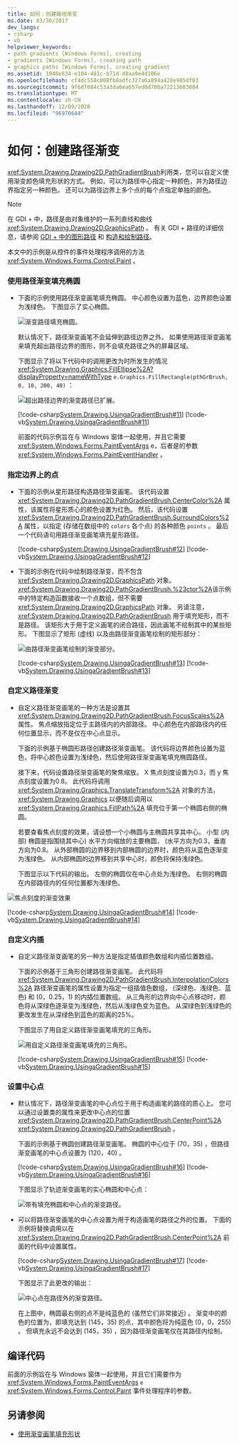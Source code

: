 ```yaml
---
title: 如何：创建路径渐变
ms.date: 03/30/2017
dev_langs:
- csharp
- vb
helpviewer_keywords:
- path gradients [Windows Forms], creating
- gradients [Windows Forms], creating path
- graphics paths [Windows Forms], creating gradient
ms.assetid: 1948e834-e104-481c-b71d-d8aa9e4d106e
ms.openlocfilehash: cf4dc558c008fb8adfc327a6a894a428e985df03
ms.sourcegitcommit: 9f6df084c53a3da0ea657ed0d708a72213683084
ms.translationtype: MT
ms.contentlocale: zh-CN
ms.lasthandoff: 12/09/2020
ms.locfileid: "96970644"
---
```

# <a name="how-to-create-a-path-gradient"></a>如何：创建路径渐变
<xref:System.Drawing.Drawing2D.PathGradientBrush>利用类，您可以自定义使用渐变颜色填充形状的方式。 例如，可以为路径中心指定一种颜色，并为路径边界指定另一种颜色。 还可以为路径边界上多个点的每个点指定单独的颜色。  
  
> [!NOTE]
> 在 GDI + 中，路径是由对象维护的一系列直线和曲线 <xref:System.Drawing.Drawing2D.GraphicsPath> 。 有关 GDI + 路径的详细信息，请参阅 [GDI + 中的图形路径](graphics-paths-in-gdi.md) 和 [构造和绘制路径](constructing-and-drawing-paths.md)。  

本文中的示例是从控件的事件处理程序调用的方法 <xref:System.Windows.Forms.Control.Paint> 。  

### <a name="to-fill-an-ellipse-with-a-path-gradient"></a>使用路径渐变填充椭圆  
  
- 下面的示例使用路径渐变画笔填充椭圆。 中心颜色设置为蓝色，边界颜色设置为浅绿色。 下图显示了实心椭圆。  
  
     ![渐变路径填充椭圆。](./media/how-to-create-a-path-gradient/gradient-path-filled-ellipse.png)  
  
     默认情况下，路径渐变画笔不会延伸到路径边界之外。 如果使用路径渐变画笔来填充超出路径边界的图形，则不会填充路径之外的屏幕区域。  
  
     下图显示了将以下代码中的调用更改为时所发生的情况 <xref:System.Drawing.Graphics.FillEllipse%2A?displayProperty=nameWithType> `e.Graphics.FillRectangle(pthGrBrush, 0, 10, 200, 40)` ：  
  
     ![超出路径边界的渐变路径已扩展。](./media/how-to-create-a-path-gradient/gradient-path-extended-beyond-boundary.png)  
  
     [!code-csharp[System.Drawing.UsingaGradientBrush#11](~/samples/snippets/csharp/VS_Snippets_Winforms/System.Drawing.UsingaGradientBrush/CS/Class1.cs#11)]
     [!code-vb[System.Drawing.UsingaGradientBrush#11](~/samples/snippets/visualbasic/VS_Snippets_Winforms/System.Drawing.UsingaGradientBrush/VB/Class1.vb#11)]  
  
     前面的代码示例旨在与 Windows 窗体一起使用，并且它需要 <xref:System.Windows.Forms.PaintEventArgs> e，后者是的参数 <xref:System.Windows.Forms.PaintEventHandler> 。  
  
### <a name="to-specify-points-on-the-boundary"></a>指定边界上的点  
  
- 下面的示例从星形路径构造路径渐变画笔。 该代码设置 <xref:System.Drawing.Drawing2D.PathGradientBrush.CenterColor%2A> 属性，该属性将星形质心的颜色设置为红色。 然后，该代码设置 <xref:System.Drawing.Drawing2D.PathGradientBrush.SurroundColors%2A> 属性，以指定 (存储在数组中的 `colors` 各个点) 的各种颜色 `points` 。 最后一个代码语句用路径渐变画笔填充星形路径。  
  
     [!code-csharp[System.Drawing.UsingaGradientBrush#12](~/samples/snippets/csharp/VS_Snippets_Winforms/System.Drawing.UsingaGradientBrush/CS/Class1.cs#12)]
     [!code-vb[System.Drawing.UsingaGradientBrush#12](~/samples/snippets/visualbasic/VS_Snippets_Winforms/System.Drawing.UsingaGradientBrush/VB/Class1.vb#12)]  
  
- 下面的示例在代码中绘制路径渐变，而不包含 <xref:System.Drawing.Drawing2D.GraphicsPath> 对象。 <xref:System.Drawing.Drawing2D.PathGradientBrush.%23ctor%2A>该示例中的特定构造函数接收一个点数组，但不需要 <xref:System.Drawing.Drawing2D.GraphicsPath> 对象。 另请注意， <xref:System.Drawing.Drawing2D.PathGradientBrush> 用于填充矩形，而不是路径。 该矩形大于用于定义画笔的闭合路径，因此画笔不绘制其中的某些矩形。 下图显示了矩形 (虚线) 以及由路径渐变画笔绘制的矩形部分：
  
     ![由路径渐变画笔绘制的渐变部分。](./media/how-to-create-a-path-gradient/gradient-painted-path-gradient-brush.png)  
  
     [!code-csharp[System.Drawing.UsingaGradientBrush#13](~/samples/snippets/csharp/VS_Snippets_Winforms/System.Drawing.UsingaGradientBrush/CS/Class1.cs#13)]
     [!code-vb[System.Drawing.UsingaGradientBrush#13](~/samples/snippets/visualbasic/VS_Snippets_Winforms/System.Drawing.UsingaGradientBrush/VB/Class1.vb#13)]  
  
### <a name="to-customize-a-path-gradient"></a>自定义路径渐变  
  
- 自定义路径渐变画笔的一种方法是设置其 <xref:System.Drawing.Drawing2D.PathGradientBrush.FocusScales%2A> 属性。 焦点缩放指定位于主路径内的内部路径。 中心颜色在内部路径内的任何位置显示，而不是仅在中心点显示。  
  
     下面的示例基于椭圆形路径创建路径渐变画笔。 该代码将边界颜色设置为蓝色，将中心颜色设置为浅绿色，然后使用路径渐变画笔填充椭圆路径。  
  
     接下来，代码设置路径渐变画笔的聚焦缩放。 X 焦点刻度设置为0.3，而 y 焦点刻度设置为0.8。 此代码将调用 <xref:System.Drawing.Graphics.TranslateTransform%2A> 对象的方法， <xref:System.Drawing.Graphics> 以便随后调用以 <xref:System.Drawing.Graphics.FillPath%2A> 填充位于第一个椭圆右侧的椭圆。  
  
     若要查看焦点刻度的效果，请设想一个小椭圆与主椭圆共享其中心。 小型 (内部) 椭圆是指围绕其中心) 水平方向缩放的主要椭圆， (水平方向为0.3，垂直方向为0.8。 从外部椭圆的边界移到内部椭圆的边界时，颜色将从蓝色逐渐变为浅绿色。 从内部椭圆的边界移到共享中心时，颜色将保持浅绿色。  
  
     下图显示以下代码的输出。 左侧的椭圆仅在中心点处为浅绿色。 右侧的椭圆在内部路径内的任何位置都为浅绿色。  
  
 ![焦点刻度的渐变效果](./media/how-to-create-a-path-gradient/focus-scales-aqua-inner-outer-ellipse.png)  
  
 [!code-csharp[System.Drawing.UsingaGradientBrush#14](~/samples/snippets/csharp/VS_Snippets_Winforms/System.Drawing.UsingaGradientBrush/CS/Class1.cs#14)]
 [!code-vb[System.Drawing.UsingaGradientBrush#14](~/samples/snippets/visualbasic/VS_Snippets_Winforms/System.Drawing.UsingaGradientBrush/VB/Class1.vb#14)]  
  
### <a name="to-customize-with-interpolation"></a>自定义内插  
  
- 自定义路径渐变画笔的另一种方法是指定插值颜色数组和内插位置数组。  
  
     下面的示例基于三角形创建路径渐变画笔。 此代码将 <xref:System.Drawing.Drawing2D.PathGradientBrush.InterpolationColors%2A> 路径渐变画笔的属性设置为指定一组插值色数组， (深绿色、浅绿色、蓝色) 和 (0，0.25，1) 的内插位置数组。 从三角形的边界向中心点移动时，颜色将从深绿色逐渐变为浅绿色，然后从浅绿色变为蓝色。 从深绿色到浅绿色的更改发生在从深绿色到蓝色的距离的25%。  
  
     下图显示了用自定义路径渐变画笔填充的三角形。  
  
     ![用自定义路径渐变画笔填充的三角形。](./media/how-to-create-a-path-gradient/gradient-brush-filled-triangle.png)  
  
     [!code-csharp[System.Drawing.UsingaGradientBrush#15](~/samples/snippets/csharp/VS_Snippets_Winforms/System.Drawing.UsingaGradientBrush/CS/Class1.cs#15)]
     [!code-vb[System.Drawing.UsingaGradientBrush#15](~/samples/snippets/visualbasic/VS_Snippets_Winforms/System.Drawing.UsingaGradientBrush/VB/Class1.vb#15)]  
  
### <a name="to-set-the-center-point"></a>设置中心点  
  
- 默认情况下，路径渐变画笔的中心点位于用于构造画笔的路径的质心上。 您可以通过设置类的属性来更改中心点的位置 <xref:System.Drawing.Drawing2D.PathGradientBrush.CenterPoint%2A> <xref:System.Drawing.Drawing2D.PathGradientBrush> 。  
  
     下面的示例基于椭圆创建路径渐变画笔。 椭圆的中心位于 (70，35) ，但路径渐变画笔的中心点设置为 (120，40) 。  
  
     [!code-csharp[System.Drawing.UsingaGradientBrush#16](~/samples/snippets/csharp/VS_Snippets_Winforms/System.Drawing.UsingaGradientBrush/CS/Class1.cs#16)]
     [!code-vb[System.Drawing.UsingaGradientBrush#16](~/samples/snippets/visualbasic/VS_Snippets_Winforms/System.Drawing.UsingaGradientBrush/VB/Class1.vb#16)]  
  
     下图显示了轨迹渐变画笔的实心椭圆和中心点：  
  
     ![带有填充椭圆和中心点的渐变路径。](./media/how-to-create-a-path-gradient/gradient-path-filled-ellipse-center-point.png)  
  
- 可以将路径渐变画笔的中心点设置为用于构造画笔的路径之外的位置。 下面的示例将替换调用以在 <xref:System.Drawing.Drawing2D.PathGradientBrush.CenterPoint%2A> 前面的代码中设置属性。  
  
     [!code-csharp[System.Drawing.UsingaGradientBrush#17](~/samples/snippets/csharp/VS_Snippets_Winforms/System.Drawing.UsingaGradientBrush/CS/Class1.cs#17)]
     [!code-vb[System.Drawing.UsingaGradientBrush#17](~/samples/snippets/visualbasic/VS_Snippets_Winforms/System.Drawing.UsingaGradientBrush/VB/Class1.vb#17)]  
  
     下图显示了此更改的输出：  
  
     ![中心点在路径外的渐变路径。](./media/how-to-create-a-path-gradient/gradient-path-center-point-outside.png)  
  
     在上图中，椭圆最右侧的点不是纯蓝色的 (虽然它们非常接近) 。 渐变中的颜色的位置为，即填充达到 (145，35) 的点，其中颜色将为纯蓝色 (0，0，255) 。 但填充永远不会达到 (145，35) ，因为路径渐变画笔仅在其路径内绘制。  
  
## <a name="compiling-the-code"></a>编译代码  
 前面的示例旨在与 Windows 窗体一起使用，并且它们需要作为 <xref:System.Windows.Forms.PaintEventArgs> `e` <xref:System.Windows.Forms.Control.Paint> 事件处理程序的参数。  
  
## <a name="see-also"></a>另请参阅

- [使用渐变画笔填充形状](using-a-gradient-brush-to-fill-shapes.md)
